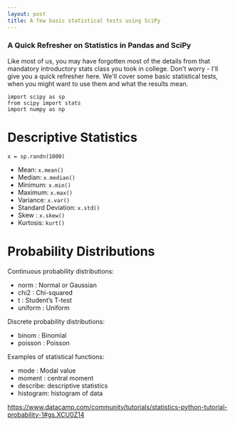```yaml
---
layout: post
title: A few basic statistical tests using SciPy
---
```


<h3>A Quick Refresher on Statistics in Pandas and SciPy</h3>

Like most of us, you may have forgotten most of the details from that mandatory introductory stats class you took in college. Don't worry - I'll give you a quick refresher here. We'll cover some basic statistical tests, when you might want to use them and what the results mean. 

```
import scipy as sp
from scipy import stats
import numpy as np
```

# Descriptive Statistics

```x = sp.randn(1000)```

* Mean: ```x.mean()```
* Median: ```x.median()```
* Minimum: ```x.min()```
* Maximum: ```x.max()```
* Variance: ```x.var()```
* Standard Deviation: ```x.std()```
* Skew : ```x.skew()```
* Kurtosis: ```kurt()```

# Probability Distributions

Continuous probability distributions:

* norm : Normal or Gaussian
* chi2 : Chi-squared
* t : Student’s T-test
* uniform : Uniform

Discrete probability distributions:

* binom : Binomial
* poisson : Poisson

Examples of statistical functions:

* mode : Modal value
* moment : central moment
* describe: descriptive statistics
* histogram: histogram of data


https://www.datacamp.com/community/tutorials/statistics-python-tutorial-probability-1#gs.XCU0Z14
